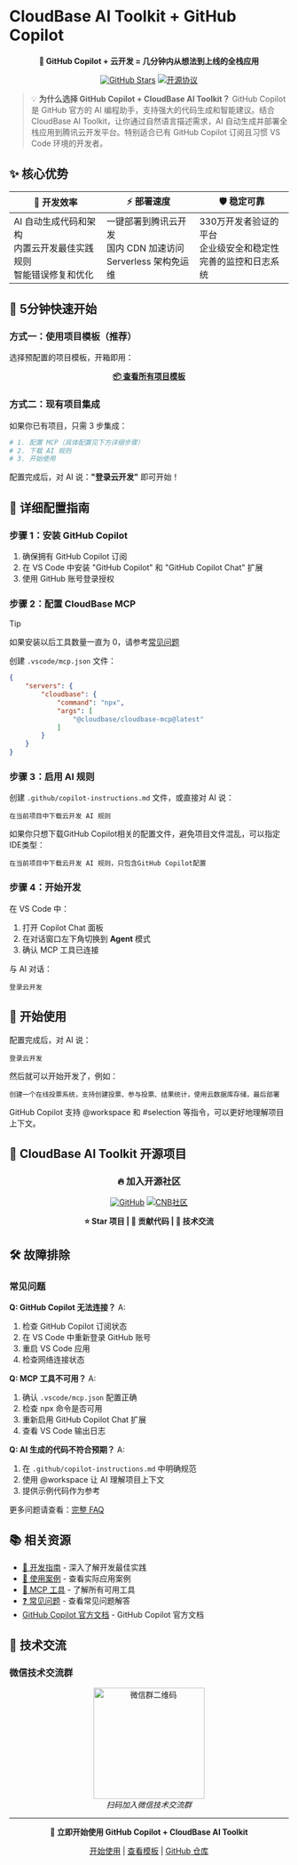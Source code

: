 # CloudBase AI Toolkit + GitHub Copilot

<div align="center">

**🚀 GitHub Copilot + 云开发 = 几分钟内从想法到上线的全栈应用**

[![GitHub Stars](https://img.shields.io/github/stars/TencentCloudBase/CloudBase-AI-ToolKit?style=social)](https://github.com/TencentCloudBase/CloudBase-AI-ToolKit)
[![开源协议](https://img.shields.io/badge/License-MIT-blue.svg)](https://github.com/TencentCloudBase/CloudBase-AI-ToolKit/blob/main/LICENSE)

</div>

> 💡 **为什么选择 GitHub Copilot + CloudBase AI Toolkit？**
> GitHub Copilot 是 GitHub 官方的 AI 编程助手，支持强大的代码生成和智能建议。结合 CloudBase AI Toolkit，让你通过自然语言描述需求，AI 自动生成并部署全栈应用到腾讯云开发平台。特别适合已有 GitHub Copilot 订阅且习惯 VS Code 环境的开发者。

## ✨ 核心优势

| 🎯 **开发效率** | ⚡ **部署速度** | 🛡️ **稳定可靠** |
|---|---|---|
| AI 自动生成代码和架构<br/>内置云开发最佳实践规则<br/>智能错误修复和优化 | 一键部署到腾讯云开发<br/>国内 CDN 加速访问<br/>Serverless 架构免运维 | 330万开发者验证的平台<br/>企业级安全和稳定性<br/>完善的监控和日志系统 |

## 🚀 5分钟快速开始

### 方式一：使用项目模板（推荐）

选择预配置的项目模板，开箱即用：

<div align="center">

**[📦 查看所有项目模板](../templates)**

</div>

### 方式二：现有项目集成

如果你已有项目，只需 3 步集成：

```bash
# 1. 配置 MCP（具体配置见下方详细步骤）
# 2. 下载 AI 规则
# 3. 开始使用
```

配置完成后，对 AI 说：**"登录云开发"** 即可开始！

## 🔧 详细配置指南

### 步骤 1：安装 GitHub Copilot

1. 确保拥有 GitHub Copilot 订阅
2. 在 VS Code 中安装 "GitHub Copilot" 和 "GitHub Copilot Chat" 扩展
3. 使用 GitHub 账号登录授权

### 步骤 2：配置 CloudBase MCP


> [!TIP] 
> 如果安装以后工具数量一直为 0，请参考[常见问题](https://docs.cloudbase.net/ai/cloudbase-ai-toolkit/faq#mcp-%E6%98%BE%E7%A4%BA%E5%B7%A5%E5%85%B7%E6%95%B0%E9%87%8F%E4%B8%BA-0-%E6%80%8E%E4%B9%88%E5%8A%9E)

创建 `.vscode/mcp.json` 文件：

```json
{
    "servers": {
        "cloudbase": {
            "command": "npx",
            "args": [
                "@cloudbase/cloudbase-mcp@latest"
            ]
        }
    }
}
```

### 步骤 3：启用 AI 规则

创建 `.github/copilot-instructions.md` 文件，或直接对 AI 说：
```
在当前项目中下载云开发 AI 规则
```

如果你只想下载GitHub Copilot相关的配置文件，避免项目文件混乱，可以指定IDE类型：
```
在当前项目中下载云开发 AI 规则，只包含GitHub Copilot配置
```

### 步骤 4：开始开发

在 VS Code 中：
1. 打开 Copilot Chat 面板
2. 在对话窗口左下角切换到 **Agent** 模式
3. 确认 MCP 工具已连接

与 AI 对话：

```
登录云开发
```

## 🎯 开始使用

配置完成后，对 AI 说：

```
登录云开发
```

然后就可以开始开发了，例如：

```
创建一个在线投票系统，支持创建投票、参与投票、结果统计，使用云数据库存储，最后部署
```

GitHub Copilot 支持 @workspace 和 #selection 等指令，可以更好地理解项目上下文。

## 🌟 CloudBase AI Toolkit 开源项目

<div align="center">

### 🔥 加入开源社区

[![GitHub](https://img.shields.io/badge/GitHub-TencentCloudBase/CloudBase--AI--ToolKit-black?style=for-the-badge&logo=github)](https://github.com/TencentCloudBase/CloudBase-AI-ToolKit)
[![CNB社区](https://img.shields.io/badge/CNB-CloudBase--AI--ToolKit-orange?style=for-the-badge)](https://cnb.cool/tencent/cloud/cloudbase/CloudBase-AI-ToolKit)

**⭐ Star 项目 | 🤝 贡献代码 | 💬 技术交流**

</div>

## 🛠️ 故障排除

### 常见问题

**Q: GitHub Copilot 无法连接？**
A:
1. 检查 GitHub Copilot 订阅状态
2. 在 VS Code 中重新登录 GitHub 账号
3. 重启 VS Code 应用
4. 检查网络连接状态

**Q: MCP 工具不可用？**
A:
1. 确认 `.vscode/mcp.json` 配置正确
2. 检查 npx 命令是否可用
3. 重新启用 GitHub Copilot Chat 扩展
4. 查看 VS Code 输出日志

**Q: AI 生成的代码不符合预期？**
A:
1. 在 `.github/copilot-instructions.md` 中明确规范
2. 使用 @workspace 让 AI 理解项目上下文
3. 提供示例代码作为参考

更多问题请查看：[完整 FAQ](../faq)

## 📚 相关资源

- [📖 开发指南](../development) - 深入了解开发最佳实践
- [🎯 使用案例](../examples) - 查看实际应用案例
- [🔧 MCP 工具](../mcp-tools) - 了解所有可用工具
- [❓ 常见问题](../faq) - 查看常见问题解答
- [GitHub Copilot 官方文档](https://docs.github.com/copilot) - GitHub Copilot 官方文档

## 💬 技术交流

### 微信技术交流群

<div align="center">
<img src="https://7463-tcb-advanced-a656fc-1257967285.tcb.qcloud.la/mcp/toolkit-qrcode.png" width="200" alt="微信群二维码"/>
<br/>
<i>扫码加入微信技术交流群</i>
</div>

---

<div align="center">

**🚀 立即开始使用 GitHub Copilot + CloudBase AI Toolkit**

[开始使用](../getting-started) | [查看模板](../templates) | [GitHub 仓库](https://github.com/TencentCloudBase/CloudBase-AI-ToolKit)

</div>